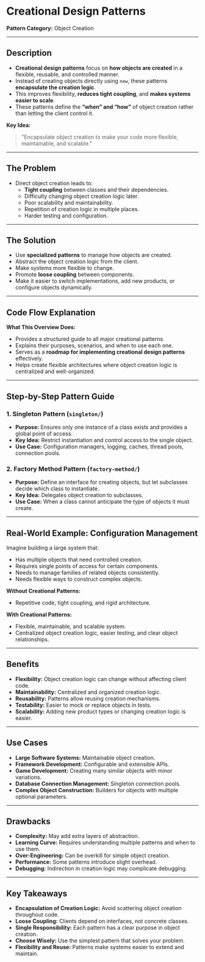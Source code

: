 # Creational Design Patterns

**Pattern Category:** Object Creation

---

## Description

- **Creational design patterns** focus on **how objects are created** in a flexible, reusable, and controlled manner.  
- Instead of creating objects directly using `new`, these patterns **encapsulate the creation logic**.  
- This improves flexibility, **reduces tight coupling**, and **makes systems easier to scale**.  
- These patterns define the **“when” and “how”** of object creation rather than letting the client control it.

**Key Idea:**  
> "Encapsulate object creation to make your code more flexible, maintainable, and scalable."

---

## The Problem

- Direct object creation leads to:
  - **Tight coupling** between classes and their dependencies.  
  - Difficulty changing object creation logic later.  
  - Poor scalability and maintainability.  
  - Repetition of creation logic in multiple places.  
  - Harder testing and configuration.

---

## The Solution

- Use **specialized patterns** to manage how objects are created.  
- Abstract the object creation logic from the client.  
- Make systems more flexible to change.  
- Promote **loose coupling** between components.  
- Make it easier to switch implementations, add new products, or configure objects dynamically.

---

## Code Flow Explanation

**What This Overview Does:**  

- Provides a structured guide to all major creational patterns.  
- Explains their purposes, scenarios, and when to use each one.  
- Serves as a **roadmap for implementing creational design patterns** effectively.  
- Helps create flexible architectures where object creation logic is centralized and well-organized.

---

## Step-by-Step Pattern Guide

### 1. Singleton Pattern (`singleton/`)
- **Purpose:** Ensures only one instance of a class exists and provides a global point of access.  
- **Key Idea:** Restrict instantiation and control access to the single object.  
- **Use Case:** Configuration managers, logging, caches, thread pools, connection pools.  

### 2. Factory Method Pattern (`factory-method/`)
- **Purpose:** Define an interface for creating objects, but let subclasses decide which class to instantiate.  
- **Key Idea:** Delegates object creation to subclasses.  
- **Use Case:** When a class cannot anticipate the type of objects it must create.

---

## Real-World Example: Configuration Management

Imagine building a large system that:

- Has multiple objects that need controlled creation.  
- Requires single points of access for certain components.  
- Needs to manage families of related objects consistently.  
- Needs flexible ways to construct complex objects.  

**Without Creational Patterns:**  
- Repetitive code, tight coupling, and rigid architecture.  

**With Creational Patterns:**  
- Flexible, maintainable, and scalable system.  
- Centralized object creation logic, easier testing, and clear object relationships.

---

## Benefits

- **Flexibility:** Object creation logic can change without affecting client code.  
- **Maintainability:** Centralized and organized creation logic.  
- **Reusability:** Patterns allow reusing creation mechanisms.  
- **Testability:** Easier to mock or replace objects in tests.  
- **Scalability:** Adding new product types or changing creation logic is easier.

---

## Use Cases

- **Large Software Systems:** Maintainable object creation.  
- **Framework Development:** Configurable and extensible APIs.  
- **Game Development:** Creating many similar objects with minor variations.  
- **Database Connection Management:** Singleton connection pools.  
- **Complex Object Construction:** Builders for objects with multiple optional parameters.

---

## Drawbacks

- **Complexity:** May add extra layers of abstraction.  
- **Learning Curve:** Requires understanding multiple patterns and when to use them.  
- **Over-Engineering:** Can be overkill for simple object creation.  
- **Performance:** Some patterns introduce slight overhead.  
- **Debugging:** Indirection in creation logic may complicate debugging.

---

## Key Takeaways

- **Encapsulation of Creation Logic:** Avoid scattering object creation throughout code.  
- **Loose Coupling:** Clients depend on interfaces, not concrete classes.  
- **Single Responsibility:** Each pattern has a clear purpose in object creation.  
- **Choose Wisely:** Use the simplest pattern that solves your problem.  
- **Flexibility and Reuse:** Patterns make systems easier to extend and maintain.

